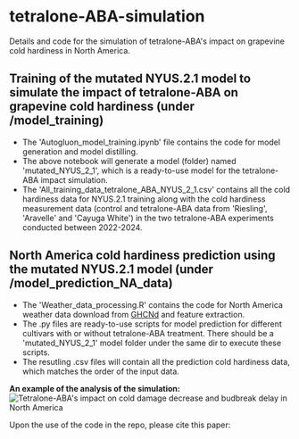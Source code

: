# tetralone-ABA-simulation
Details and code for the simulation of tetralone-ABA's impact on grapevine cold hardiness in North America.<br>

## Training of the mutated NYUS.2.1 model to simulate the impact of tetralone-ABA on grapevine cold hardiness (under /model_training)
* The 'Autogluon_model_training.ipynb' file contains the code for model generation and model distilling.
* The above notebook will generate a model (folder) named 'mutated_NYUS_2_1', which is a ready-to-use model for the tetralone-ABA impact simulation.
* The 'All_training_data_tetralone_ABA_NYUS_2_1.csv' contains all the cold hardiness data for NYUS.2.1 training along with the cold hardiness measurement data (control and tetralone-ABA data from 'Riesling', 'Aravelle' and 'Cayuga White') in the two tetralone-ABA experiments conducted between 2022-2024.<br>

## North America cold hardiness prediction using the mutated NYUS.2.1 model (under /model_prediction_NA_data)
* The 'Weather_data_processing.R' contains the code for North America weather data download from [GHCNd](https://www.ncei.noaa.gov/products/land-based-station/global-historical-climatology-network-daily) and feature extraction.
* The .py files are ready-to-use scripts for model prediction for different cultivars with or without tetralone-ABA treatment. There should be a 'mutated_NYUS_2_1' model folder under the same dir to execute these scripts.
* The resutling .csv files will contain all the prediction cold hardiness data, which matches the order of the input data.

**An example of the analysis of the simulation:**
![Tetralone-ABA's impact on cold damage decrease and budbreak delay in North America](image/potential_ABA_impact_figure.png)

Upon the use of the code in the repo, please cite this paper:
